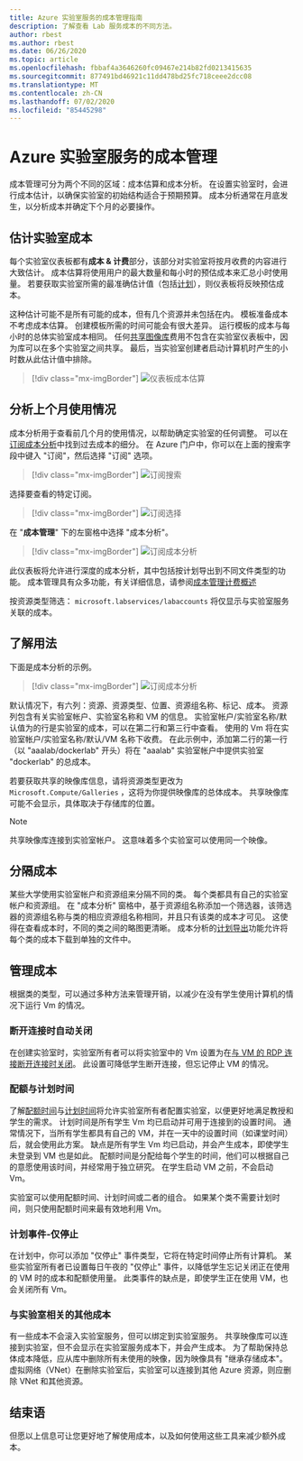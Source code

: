 ```yaml
---
title: Azure 实验室服务的成本管理指南
description: 了解查看 Lab 服务成本的不同方法。
author: rbest
ms.author: rbest
ms.date: 06/26/2020
ms.topic: article
ms.openlocfilehash: fbbaf4a3646260fc09467e214b82fd0213415635
ms.sourcegitcommit: 877491bd46921c11dd478bd25fc718ceee2dcc08
ms.translationtype: MT
ms.contentlocale: zh-CN
ms.lasthandoff: 07/02/2020
ms.locfileid: "85445298"
---
```

# <a name="cost-management-for-azure-lab-services"></a>Azure 实验室服务的成本管理

成本管理可分为两个不同的区域：成本估算和成本分析。  在设置实验室时，会进行成本估计，以确保实验室的初始结构适合于预期预算。  成本分析通常在月底发生，以分析成本并确定下个月的必要操作。

## <a name="estimating-the-lab-costs"></a>估计实验室成本

每个实验室仪表板都有**成本 & 计费**部分，该部分对实验室将按月收费的内容进行大致估计。  成本估算将使用用户的最大数量和每小时的预估成本来汇总小时使用量。  若要获取实验室所需的最准确估计值（包括[计划](how-to-create-schedules.md)），则仪表板将反映预估成本。  

这种估计可能不是所有可能的成本，但有几个资源并未包括在内。  模板准备成本不考虑成本估算。  创建模板所需的时间可能会有很大差异。 运行模板的成本与每小时的总体实验室成本相同。 任何[共享图像库](how-to-use-shared-image-gallery.md)费用不包含在实验室仪表板中，因为库可以在多个实验室之间共享。  最后，当实验室创建者启动计算机时产生的小时数从此估计值中排除。

> [!div class="mx-imgBorder"]
> ![仪表板成本估算](./media/cost-management-guide/dashboard-cost-estimation.png)

## <a name="analyzing-previous-months-usage"></a>分析上个月使用情况

成本分析用于查看前几个月的使用情况，以帮助确定实验室的任何调整。  可以在[订阅成本分析](https://docs.microsoft.com/azure/cost-management-billing/costs/quick-acm-cost-analysis)中找到过去成本的细分。  在 Azure 门户中，你可以在上面的搜索字段中键入 "订阅"，然后选择 "订阅" 选项。  

> [!div class="mx-imgBorder"]
> ![订阅搜索](./media/cost-management-guide/subscription-search.png)

选择要查看的特定订阅。

> [!div class="mx-imgBorder"]
> ![订阅选择](./media/cost-management-guide/subscription-select.png)

 在 "**成本管理**" 下的左窗格中选择 "成本分析"。

 > [!div class="mx-imgBorder"]
> ![订阅成本分析](./media/cost-management-guide/subscription-cost-analysis.png)

此仪表板将允许进行深度的成本分析，其中包括按计划导出到不同文件类型的功能。  成本管理具有众多功能，有关详细信息，请参阅[成本管理计费概述](https://docs.microsoft.com/azure/cost-management-billing/cost-management-billing-overview)

按资源类型筛选： `microsoft.labservices/labaccounts` 将仅显示与实验室服务关联的成本。

## <a name="understanding-the-usage"></a>了解用法

下面是成本分析的示例。

> [!div class="mx-imgBorder"]
> ![订阅成本分析](./media/cost-management-guide/cost-analysis.png)

默认情况下，有六列：资源、资源类型、位置、资源组名称、标记、成本。  资源列包含有关实验室帐户、实验室名称和 VM 的信息。  实验室帐户/实验室名称/默认值为的行是实验室的成本，可以在第二行和第三行中查看。  使用的 Vm 将在实验室帐户/实验室名称/默认/VM 名称下收费。  在此示例中，添加第二行的第一行（以 "aaalab/dockerlab" 开头）将在 "aaalab" 实验室帐户中提供实验室 "dockerlab" 的总成本。

若要获取共享的映像库信息，请将资源类型更改为 `Microsoft.Compute/Galleries` ，这将为你提供映像库的总体成本。  共享映像库可能不会显示，具体取决于存储库的位置。

> [!NOTE]
> 共享映像库连接到实验室帐户。  这意味着多个实验室可以使用同一个映像。

## <a name="separating-costs"></a>分隔成本

某些大学使用实验室帐户和资源组来分隔不同的类。  每个类都具有自己的实验室帐户和资源组。 在 "成本分析" 窗格中，基于资源组名称添加一个筛选器，该筛选器的资源组名称与类的相应资源组名称相同，并且只有该类的成本才可见。  这使得在查看成本时，不同的类之间的略图更清晰。  成本分析的[计划导出](https://docs.microsoft.com/azure/cost-management-billing/costs/tutorial-export-acm-data)功能允许将每个类的成本下载到单独的文件中。

## <a name="managing-costs"></a>管理成本

根据类的类型，可以通过多种方法来管理开销，以减少在没有学生使用计算机的情况下运行 Vm 的情况。

### <a name="auto-shutdown-on-disconnect"></a>断开连接时自动关闭

在创建实验室时，实验室所有者可以将实验室中的 Vm 设置为在[与 VM 的 RDP 连接断开连接时关闭](how-to-enable-shutdown-disconnect.md)。  此设置可降低学生断开连接，但忘记停止 VM 的情况。

### <a name="quota-vs-scheduled-time"></a>配额与计划时间

了解[配额时间](classroom-labs-concepts.md#quota)与[计划时间](classroom-labs-concepts.md#schedules)将允许实验室所有者配置实验室，以便更好地满足教授和学生的需求。  计划时间是所有学生 Vm 均已启动并可用于连接到的设置时间。  通常情况下，当所有学生都具有自己的 VM，并在一天中的设置时间（如课堂时间）后，就会使用此方案。  缺点是所有学生 Vm 均已启动，并会产生成本，即使学生未登录到 VM 也是如此。  配额时间是分配给每个学生的时间，他们可以根据自己的意愿使用该时间，并经常用于独立研究。 在学生启动 VM 之前，不会启动 Vm。  

实验室可以使用配额时间、计划时间或二者的组合。 如果某个类不需要计划时间，则只使用配额时间来最有效地利用 Vm。

### <a name="scheduled-event---stop-only"></a>计划事件-仅停止

在计划中，你可以添加 "仅停止" 事件类型，它将在特定时间停止所有计算机。  某些实验室所有者已设置每日午夜的 "仅停止" 事件，以降低学生忘记关闭正在使用的 VM 时的成本和配额使用量。  此类事件的缺点是，即使学生正在使用 VM，也会关闭所有 Vm。

### <a name="other-costs-related-to-labs"></a>与实验室相关的其他成本 

有一些成本不会滚入实验室服务，但可以绑定到实验室服务。  共享映像库可以连接到实验室，但不会显示在实验室服务成本下，并会产生成本。  为了帮助保持总体成本降低，应从库中删除所有未使用的映像，因为映像具有 "继承存储成本"。  虚拟网络（VNet）在删除实验室后，实验室可以连接到其他 Azure 资源，则应删除 VNet 和其他资源。

## <a name="conclusion"></a>结束语

但愿以上信息可让您更好地了解使用成本，以及如何使用这些工具来减少额外成本。
